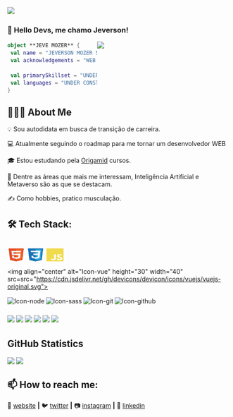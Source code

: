 ![](https://komarev.com/ghpvc/?username=jevemozer&color=006bed)

### 👋 **Hello Devs, me chamo Jeverson!**

<img align="right" width="300" src="https://i2.wp.com/allhtaccess.info/wp-content/uploads/2018/03/programming.gif?fit=1281%2C716&ssl=1" />

```kotlin
object **JEVE MOZER** {
 val name = "JEVERSON MOZER SILVEIRA"
 val acknowledgements = "WEB DEVELOPER"

 val primarySkillset = "UNDER CONSTRUCTION"
 val languages = "UNDER CONSTRUCTION"
}
```

## **👨🏻‍💻 About Me**

💡 Sou autodidata em busca de transição de carreira.</p>
💻 Atualmente seguindo o roadmap para me tornar um desenvolvedor WEB</p>
🎓 Estou estudando pela <a href="https://www.origamid.com/curso/">Origamid</a> cursos.</p>
🌱 Dentre as áreas que mais me interessam, Inteligência Artificial e Metaverso são as que se destacam.</p>
✍️ Como hobbies, pratico musculação.</p>

## **🛠 Tech Stack:**

<div style="display: inline_block"><br>
  <img align="center" alt="Icon-HTML" height="30" width="40" src="https://raw.githubusercontent.com/devicons/devicon/master/icons/html5/html5-original.svg">

  <img align="center" alt="Icon-CSS" height="30" width="40" src="https://raw.githubusercontent.com/devicons/devicon/master/icons/css3/css3-original.svg">

  <img align="center" alt="Icon-Js" height="30" width="40" src="https://raw.githubusercontent.com/devicons/devicon/master/icons/javascript/javascript-plain.svg">

<img align="center" alt="Icon-vue" height="30" width="40" src=src="https://cdn.jsdelivr.net/gh/devicons/devicon/icons/vuejs/vuejs-original.svg">

  <img align="center" alt="Icon-node" height="30" width="40" src="https://cdn.jsdelivr.net/gh/devicons/devicon/icons/nodejs/nodejs-original.svg">

  <img align="center" alt="Icon-sass" height="30" width="40" src="https://cdn.jsdelivr.net/gh/devicons/devicon/icons/sass/sass-original.svg">

  <img align="center" alt="Icon-git" height="30" width="40" src="https://cdn.jsdelivr.net/gh/devicons/devicon/icons/git/git-original.svg">

   <img align="center" alt="Icon-github" height="30" width="40" src="https://cdn.jsdelivr.net/gh/devicons/devicon/icons/github/github-original.svg">

</div>

<div style="display: inline_block"><br>
<img align="center" height="30"  src="https://camo.githubusercontent.com/6e8ce928be6e5866e27140eb0bb25479b52137d75ee0196e7b67c91038a9abc3/68747470733a2f2f696d672e736869656c64732e696f2f62616467652f2d4a6176615363726970742d3035313232413f7374796c653d666c6174266c6f676f3d6a617661736372697074">

<img align="center" height="30" src="https://camo.githubusercontent.com/c8d13e1c596a6726b1da8475a9299fac133f95ef009083b48be01f975a44987e/68747470733a2f2f696d672e736869656c64732e696f2f62616467652f2d48544d4c2d3035313232413f7374796c653d666c6174266c6f676f3d48544d4c35">

<img align="center" height="30" src="https://camo.githubusercontent.com/d738d76484d50c8345c2d01e39364b707285bc7936140858e7909dfe6424efb2/68747470733a2f2f696d672e736869656c64732e696f2f62616467652f2d4353532d3035313232413f7374796c653d666c6174266c6f676f3d43535333266c6f676f436f6c6f723d313537324236">

<img align="center" height="30" src="https://camo.githubusercontent.com/2fc774b6f44efd9ac27316c539e0e94f8e524f872dc5b1c3ef60266a598331bc/68747470733a2f2f696d672e736869656c64732e696f2f62616467652f2d4769742d3035313232413f7374796c653d666c6174266c6f676f3d676974">

<img align="center" height="30" src="https://camo.githubusercontent.com/202a58d250ff1d21ee70433e0070b55f8fed747f8883c1750742aa791b1ad871/68747470733a2f2f696d672e736869656c64732e696f2f62616467652f2d4769744875622d3035313232413f7374796c653d666c6174266c6f676f3d676974687562">

<img align="center" height="30" src="https://camo.githubusercontent.com/1ca4fca85fcdf590edd7002c02ded299502daa79309d0656859b69d55a1c1fa9/68747470733a2f2f696d672e736869656c64732e696f2f62616467652f2d56697375616c25323053747564696f253230436f64652d3035313232413f7374796c653d666c6174266c6f676f3d76697375616c2d73747564696f2d636f6465266c6f676f436f6c6f723d303037414343">

<img align="center" height="30" scr="https://camo.githubusercontent.com/c6fa8dfb0f627d09cffada11fd63234ce7a6b40e101322b624c87003d964f151/68747470733a2f2f696d672e736869656c64732e696f2f62616467652f2d5472656c6c6f2d3333333333333f7374796c653d666c6174266c6f676f3d7472656c6c6f266c6f676f436f6c6f723d303037414343">
</div>

## **GitHub Statistics**

<div style="display: inline_block">
 
  <img src="https://github-readme-stats.vercel.app/api/top-langs/?username=jevemozer&langs_count=8&layout=compact=true&theme=tokyonight"/>
   
  <img src="https://github-readme-stats.vercel.app/api?username=jevemozer&show_icons=true&theme=tokyonight"/>
 
</div>

[website]: https://mozerdev.com
[twitter]: https://twitter.com/MozerDev
[instagram]: https://www.instagram.com/devmozer/
[linkedin]: https://www.linkedin.com/in/jeversonmozer/

## 📫 **How to reach me:**

🏡 [website][website] **|**
🐦 [twitter][twitter] **|**
📷 [instagram][instagram] **|**
👔 [linkedin][linkedin]
